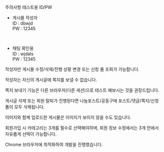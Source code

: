 주의사항
테스트용 ID/PW

- 게시물 작성자 <br>
ID : dbwjd <br>
PW : 12345

<br>

- 채팅 확인용 <br>
ID : wjdals <br>
PW : 12345



작성자만 게시물 수정/삭제/진행 상황 변경 또는 신청 폼 조회가 가능합니다. 

작성자는 자신의 게시글에 쪽지를 보낼 수 없습니다. 

쪽지 보내기 기능은 다른 브라우저(다른 세션)으로 테스트 해보시는 것을 권장드립니다. 

게시글 삭제 또는 회원 탈퇴가 진행된다면 나눔포스트/공동구매 포스트/댓글/쪽지/신청폼이 모두 삭제됩니다.

이미지와 함께 업로드한 게시물은 이미지가 보이지 않을 수도 있습니다.

회원가입 시 카테고리는 3개를 필수로 선택해야하며, 회원 정보 수정에서는 3개 안에서 자유롭게 선택이 가능합니다. 

Chrome 브라우저에 최적화하여 개발을 진행했습니다.